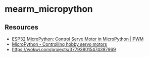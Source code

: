 # mearm_micropython

## Resources  
- [ESP32 MicroPython: Control Servo Motor in MicroPython | PWM](https://www.youtube.com/watch?v=wWnDKsClpwQ)
- [MicroPython - Controlling hobby servo motors](https://docs.micropython.org/en/latest/pyboard/tutorial/servo.html)
- https://wokwi.com/projects/377938015474387969

